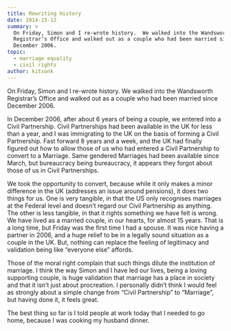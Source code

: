 ```yaml
---
title: Rewriting History
date: 2014-15-12
summary: >
  On Friday, Simon and I re-wrote history.  We walked into the Wandsworth
  Registrar’s Office and walked out as a couple who had been married since
  December 2006.
topic:
  - marriage equality
  - civil rights
author: kitsonk
---
```


On Friday, Simon and I re-wrote history. We walked into the Wandsworth
Registrar’s Office and walked out as a couple who had been married since
December 2006.

In December 2006, after about 6 years of being a couple, we entered into a Civil
Partnership. Civil Partnerships had been available in the UK for less than a
year, and I was immigrating to the UK on the basis of forming a Civil
Partnership. Fast forward 8 years and a week, and the UK had finally figured out
how to allow those of us who had entered a Civil Partnership to convert to a
Marriage. Same gendered Marriages had been available since March, but
bureaucracy being bureaucracy, it appears they forgot about those of us in Civil
Partnerships.

We took the opportunity to convert, because while it only makes a minor
difference in the UK (addresses an issue around pensions), it does two things
for us. One is very tangible, in that the US only recognises marriages at the
Federal level and doesn’t regard our Civil Partnership as anything. The other is
less tangible, in that it rights something we have felt is wrong. We have lived
as a married couple, in our hearts, for almost 15 years. That is a long time,
but Friday was the first time I had a spouse. It was nice having a partner in
2006, and a huge relief to be in a legally sound situation as a couple in the
UK. But, nothing can replace the feeling of legitimacy and validation being like
“everyone else” affords.

Those of the moral right complain that such things dilute the institution of
marriage. I think the way Simon and I have led our lives, being a loving
supporting couple, is huge validation that marriage has a place in society and
that it isn’t just about procreation. I personally didn’t think I would feel as
strongly about a simple change from “Civil Partnership” to “Marriage”, but
having done it, it feels great.

The best thing so far is I told people at work today that I needed to go home,
because I was cooking my husband dinner.
